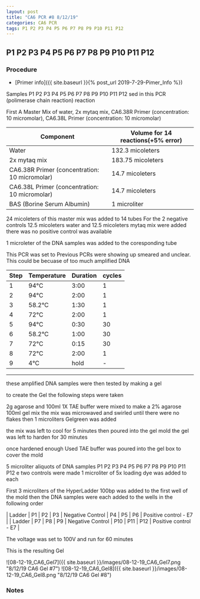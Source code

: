 ```yaml
---
layout: post
title: "CA6 PCR #8 8/12/19"
categories: CA6 PCR
tags: P1 P2 P3 P4 P5 P6 P7 P8 P9 P10 P11 P12 
---
```


##  P1 P2 P3 P4 P5 P6 P7 P8 P9 P10 P11 P12 

### Procedure

- [Primer info]({{ site.baseurl }}{% post_url 2019-7-29-Pimer_Info %})

Samples P1 P2 P3 P4 P5 P6 P7 P8 P9 P10 P11 P12 sed in this PCR (polimerase chain reaction) reaction 

First A Master Mix of water, 2x mytaq mix, CA6.38R Primer (concentration: 10 micromolar), CA6.38L Primer (concentration: 10 micromolar)


|Component| Volume for 14 reactions(+5% error)|
|---------|---------------------------|
|Water| 132.3 micoleters|
|2x mytaq mix| 183.75 micoleters|
|CA6.38R Primer (concentration: 10 micromolar)| 14.7 micoleters|
|CA6.38L Primer (concentration: 10 micromolar)| 14.7 micoleters|
|BAS (Borine Serum Albumin)| 1 microliter|


24 micoleters of this master mix was added to 14 tubes 
For the 2 negative controls 12.5 micoleters water and 12.5 micoleters mytaq mix were added
there was no positive control was available

1 microleter of the DNA samples was added to the coresponding tube

This PCR was set to 
Previous PCRs were showing up smeared and unclear. This could be becuase of too much amplified DNA 

|Step|Temperature|Duration|cycles|
|----|-------|--------|-------|
|1|94°C|3:00|1|
|2|94°C|2:00|1|
|3|58.2°C|1:30|1|
|4|72°C|2:00|1|
|5|94°C|0:30|30|
|6|58.2°C|1:00|30|
|7|72°C|0:15|30|
|8|72°C|2:00|1|
|9|4°C|hold|-|

___________


these amplified DNA samples were then tested by making a gel

to create the Gel the following steps were taken 

2g agarose and 100ml 1X TAE buffer were mixed to make a 2% agarose 100ml gel mix 
the mix was microwaved and swirled until there were no flakes 
then 1 microliters Gelgreen was added

the mix was left to cool for 5 minutes then poured into the gel mold
the gel was left to harden for 30 minutes 

once hardened enough Used TAE buffer was poured into the gel box to cover the mold

5 microliter aliquots of DNA samples  P1 P2 P3 P4 P5 P6 P7 P8 P9 P10 P11 P12 e two controls were made 
1 microliter of 5x loading dye was added to each

First 3 microliters of the HyperLadder 100bp was added to the first well of the mold 
then the DNA samples were each added to the wells in the following order 

| Ladder | P1 | P2 | P3 | Negative Control | P4 | P5 | P6 | Positive control - E7 |
| Ladder | P7 | P8 | P9 | Negative Control | P10 | P11 | P12 | Positive control - E7 |


The voltage was set to 100V and run for 60 minutes


This is the resulting Gel

![08-12-19_CA6_Gel7]({{ site.baseurl }}/images/08-12-19_CA6_Gel7.png "8/12/19 CA6 Gel #7")
![08-12-19_CA6_Gel8]({{ site.baseurl }}/images/08-12-19_CA6_Gel8.png "8/12/19 CA6 Gel #8")

### Notes

